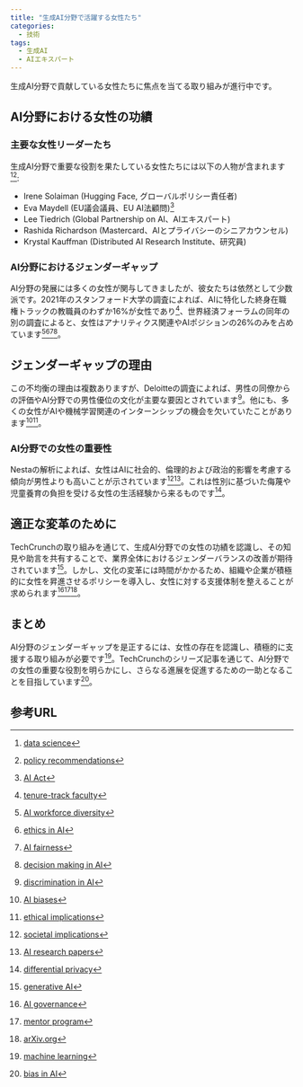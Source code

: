 ```yaml
---
title: "生成AI分野で活躍する女性たち"
categories:
  - 技術
tags:
  - 生成AI
  - AIエキスパート
---
```

生成AI分野で貢献している女性たちに焦点を当てる取り組みが進行中です。

## AI分野における女性の功績

### 主要な女性リーダーたち

生成AI分野で重要な役割を果たしている女性たちには以下の人物が含まれます[^1][^2]:

- Irene Solaiman (Hugging Face, グローバルポリシー責任者)
- Eva Maydell (EU議会議員、EU AI法顧問)[^3]
- Lee Tiedrich (Global Partnership on AI、AIエキスパート)
- Rashida Richardson (Mastercard、AIとプライバシーのシニアカウンセル)
- Krystal Kauffman (Distributed AI Research Institute、研究員)

### AI分野におけるジェンダーギャップ

AI分野の発展には多くの女性が関与してきましたが、彼女たちは依然として少数派です。2021年のスタンフォード大学の調査によれば、AIに特化した終身在職権トラックの教職員のわずか16%が女性であり[^4]、世界経済フォーラムの同年の別の調査によると、女性はアナリティクス関連やAIポジションの26%のみを占めています[^5][^6][^7][^8]。

## ジェンダーギャップの理由

この不均衡の理由は複数ありますが、Deloitteの調査によれば、男性の同僚からの評価やAI分野での男性優位の文化が主要な要因とされています[^9]。他にも、多くの女性がAIや機械学習関連のインターンシップの機会を欠いていたことがあります[^10][^11]。

### AI分野での女性の重要性

Nestaの解析によれば、女性はAIに社会的、倫理的および政治的影響を考慮する傾向が男性よりも高いことが示されています[^12][^13]。これは性別に基づいた侮蔑や児童養育の負担を受ける女性の生活経験から来るものです[^14]。

## 適正な変革のために

TechCrunchの取り組みを通じて、生成AI分野での女性の功績を認識し、その知見や助言を共有することで、業界全体におけるジェンダーバランスの改善が期待されています[^15]。しかし、文化の変革には時間がかかるため、組織や企業が積極的に女性を昇進させるポリシーを導入し、女性に対する支援体制を整えることが求められます[^16][^17][^18]。

## まとめ

AI分野のジェンダーギャップを是正するには、女性の存在を認識し、積極的に支援する取り組みが必要です[^19]。TechCrunchのシリーズ記事を通じて、AI分野での女性の重要な役割を明らかにし、さらなる進展を促進するための一助となることを目指しています[^20]。

## 参考URL

[^1]:[data science](https://www.intra-mart.jp/im-press/useful/datascience#:~:text=%E3%83%87%E3%83%BC%E3%82%BF%E3%82%B5%E3%82%A4%E3%82%A8%E3%83%B3%E3%82%B9%EF%BC%88data%20science%EF%BC%89%E3%81%A8,%E5%BD%B9%E7%AB%8B%E3%81%A4%E4%BE%A1%E5%80%A4%E3%82%92%E5%BC%95%E3%81%8D%E5%87%BA%E3%81%97%E3%81%BE%E3%81%99%E3%80%82)
[^2]:[policy recommendations](https://www.lenus.ie/bitstream/handle/10147/221377/Factsheet.pdf?sequence=1&isAllowed=y)
[^3]:[AI Act](https://artificialintelligenceact.eu/)
[^4]:[tenure-track faculty](https://eow.alc.co.jp/search?q=tenure-track)
[^5]:[AI workforce diversity](https://www.forbes.com/sites/jiawertz/2023/11/19/how-ai-can-be-leveraged-for-diversity-and-inclusion/)
[^6]:[ethics in AI](https://www.unesco.org/en/artificial-intelligence/recommendation-ethics)
[^7]:[AI fairness](https://ai-scholar.tech/others/fairness-ai-229)
[^8]:[decision making in AI](https://eow.alc.co.jp/search?q=decision+making+ai)
[^9]:[discrimination in AI](https://www.coe.int/en/web/inclusion-and-antidiscrimination/ai-and-discrimination)
[^10]:[AI biases](https://www.ibm.com/topics/ai-bias)
[^11]:[ethical implications](https://eow.alc.co.jp/search?q=ethical+implication)
[^12]:[societal implications](https://eow.alc.co.jp/search?q=societal+implication)
[^13]:[AI research papers](https://arxiv.org/list/cs.AI/recent)
[^14]:[differential privacy](https://www.anonify.layerx.co.jp/post/differential-privacy)
[^15]:[generative AI](https://www.nri.com/jp/knowledge/glossary/lst/sa/generative_ai)
[^16]:[AI governance](https://www.meti.go.jp/policy/it_policy/ai-governance/index.html)
[^17]:[mentor program](https://www.jointhecollective.com/blog/mentorship-in-the-age-of-ai/)
[^18]:[arXiv.org](https://arxiv.org/)
[^19]:[machine learning](https://www.nttdata-gsl.co.jp/related/column/what-is-machine-learning.html#:~:text=%E6%A9%9F%E6%A2%B0%E5%AD%A6%E7%BF%92%EF%BC%88Machine%20Learning%EF%BC%89%E3%81%A8,%E3%81%99%E3%82%8B%E3%83%87%E3%83%BC%E3%82%BF%E8%A7%A3%E6%9E%90%E6%8A%80%E8%A1%93%E3%81%A7%E3%81%99%E3%80%82)
[^20]:[bias in AI](https://www.ibm.com/topics/ai-bias)
